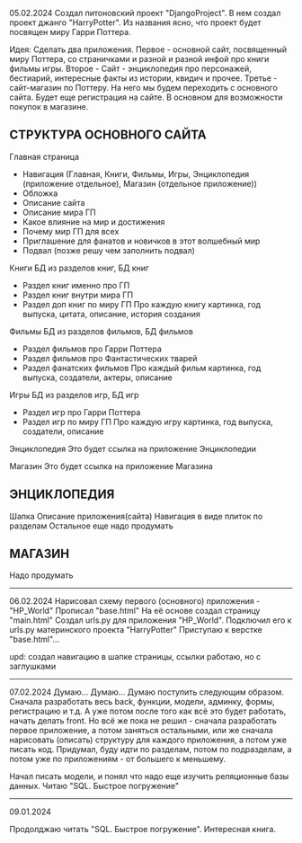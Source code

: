 05.02.2024
Создал питоновский проект "DjangoProject". 
В нем создал проект джанго "HarryPotter". 
Из названия ясно, что проект будет посвящен миру Гарри Поттера.

Идея: Сделать два приложения. 
Первое - основной сайт, посвященный миру Поттера, 
со страничками и разной и разной инфой про книги фильмы игры.
Второе - Сайт - энциклопедия про персонажей, бестиарий, интересные факты из истории, квидич и прочее.
Третье - сайт-магазин по Поттеру. На него мы будем переходить с основного сайта.
Будет еще регистрация на сайте. В основном для возможности покупок в магазине.

СТРУКТУРА ОСНОВНОГО САЙТА
-------------------------

Главная страница
- Навигация (Главная, Книги, Фильмы, Игры, Энциклопедия (приложение отдельное), Магазин (отдельное приложение))
- Обложка
- Описание сайта
- Описание мира ГП
- Какое влияние на мир и достижения
- Почему мир ГП для всех
- Приглашение для фанатов и новичков в этот волшебный мир
- Подвал (позже решу чем заполнить подвал)

Книги 
БД из разделов книг, БД книг
- Раздел книг именно про ГП
- Раздел книг внутри мира ГП
- Раздел доп книг по миру ГП
Про каждую книгу картинка, год выпуска, цитата, описание, история создания

Фильмы
БД из разделов фильмов, БД фильмов
- Раздел фильмов про Гарри Поттера
- Раздел фильмов про Фантастических тварей
- Раздел фанатских фильмов
Про каждый фильм картинка, год выпуска, создатели, актеры, описание

Игры
БД из разделов игр, БД игр
- Раздел игр про Гарри Поттера
- Раздел игр по миру ГП
Про каждую игру картинка, год выпуска, создатели, описание

Энциклопедия
Это будет ссылка на приложение Энциклопедии

Магазин
Это будет ссылка на приложение Магазина

ЭНЦИКЛОПЕДИЯ
------------

Шапка
Описание приложения(сайта)
Навигация в виде плиток по разделам
Остальное еще надо продумать

МАГАЗИН
-------

Надо продумать

____________________________________________________


06.02.2024
Нарисовал схему первого (основного) приложения - "HP_World"
Прописал "base.html"
На её основе создал страницу "main.html"
Создал urls.py для приложения "HP_World". Подключил его к urls.py материнского проекта "HarryPotter"
Приступаю к верстке "base.html"...

upd: создал навигацию в шапке страницы, ссылки работаю, но с заглушками

____________________________________________________


07.02.2024
Думаю...
Думаю...
Думаю поступить следующим образом. Сначала разработать весь back, функции, модели, админку, формы, регистрацию и т.д.
А уже потом после того как всё это будет работать, начать делать front.
Но всё же пока не решил - сначала разработать первое приложение, а потом заняться остальными, или же
сначала нарисовать (описать) структуру для каждого приложения, а потом уже писать код.
Придумал, буду идти по разделам, потом по подразделам, а потом уже по приложениям - от большего к меньшему.

Начал писать модели, и понял что надо еще изучить реляционные базы данных. Читаю "SQL. Быстрое погружение"

____________________________________________________


09.01.2024

Продолджаю читать "SQL. Быстрое погружение". Интересная книга.
